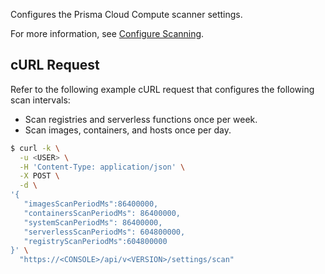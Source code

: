 Configures the Prisma Cloud Compute scanner settings.

For more information, see [Configure Scanning](https://docs.paloaltonetworks.com/prisma/prisma-cloud/prisma-cloud-admin-compute/configure/configure_scan_intervals).
## cURL Request

Refer to the following example cURL request that configures the following scan intervals:

* Scan registries and serverless functions once per week.
* Scan images, containers, and hosts once per day.

```bash
$ curl -k \
  -u <USER> \
  -H 'Content-Type: application/json' \
  -X POST \
  -d \
'{
   "imagesScanPeriodMs":86400000,
   "containersScanPeriodMs": 86400000,
   "systemScanPeriodMs": 86400000,
   "serverlessScanPeriodMs": 604800000,
   "registryScanPeriodMs":604800000
}' \
  "https://<CONSOLE>/api/v<VERSION>/settings/scan"
```
